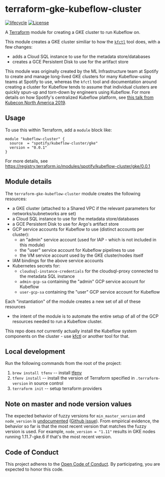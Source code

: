 # terraform-gke-kubeflow-cluster

[![lifecycle](https://img.shields.io/badge/lifecycle-alpha-blue.svg)](https://img.shields.io/badge/lifecycle-alpha-blue.svg)
[![License](https://img.shields.io/badge/license-Apache--2.0-green)](LICENSE.txt)

A [Terraform][] module for creating a GKE cluster to run Kubeflow on.

This module creates a GKE cluster similiar to how the [`kfctl`][kfctl] tool
does, with a few changes:

- adds a Cloud SQL instance to use for the metadata store/databases
- creates a GCE Persistent Disk to use for the artifact store

This module was originally created by the ML Infrastructure team at Spotify to
create and manage long-lived GKE clusters for many Kubeflow-using teams at
Spotify to use, whereas the `kfctl` tool and documentation around creating a
cluster for Kubeflow tends to assume that individual clusters are quickly
spun-up and torn-down by engineers using Kubeflow. For more details on how
Spotify's centralized Kubeflow platform, see [this talk from Kubecon North
America 2019][kubecon-talk].

[Terraform]: https://www.terraform.io
[kubecon-talk]: https://www.youtube.com/watch?v=m9XhsnNSMAI

## Usage

To use this within Terraform, add a `module` block like:

```hcl
module "kubeflow-cluster" {
  source  = "spotify/kubeflow-cluster/gke"
  version = "0.0.1"
}
```

For more details, see https://registry.terraform.io/modules/spotify/kubeflow-cluster/gke/0.0.1

## Module details

The `terraform-gke-kubeflow-cluster` module creates the following resources:

- a GKE cluster (attached to a Shared VPC if the relevant parameters for
  networks/subnetworks are set)
- a Cloud SQL instance to use for the metadata store/databases
- a GCE Persistent Disk to use for Argo's artifact store
- GCP service accounts for Kubeflow to use (distinct accounts per cluster):
  - an "admin" service account (used for IAP - which is not included in this
    module)
  - the "user" service account for Kubeflow pipelines to use
  - the VM service account used by the GKE cluster/nodes itself
- IAM bindings for the above service accounts
- Kubernetes secrets for:
  - `cloudsql-instance-credentials` for the cloudsql-proxy connected to the metadata SQL instance
  - `admin-gcp-sa` containing the "admin" GCP service account for Kubeflow
  - `user-gcp-sa` containing the "user" GCP service account for Kubeflow

Each "instantiation" of the module creates a new set of all of these resources
- the intent of the module is to automate the entire setup of all of the GCP
resources needed to run a Kubeflow cluster.

This repo does _not_ currently actually install the Kubeflow system components
on the cluster - use [kfctl][] or another tool for that.

## Local development

Run the following commands from the root of the project:

1. `brew install tfenv` -- install [tfenv][]
1. `tfenv install` -- install the version of Terraform specified in
   `.terraform-version` in source control
1. `terraform init` -- setup terraform providers

## Note on master and node version values

The expected behavior of fuzzy versions for `min_master_version` and
`node_version` is [undocumented][1] ([Github issue][2]). From empirical
evidence, the behavior so far is that the most recent version that matches the
fuzzy version is used. For example, `node_version = "1.11"` results in GKE
nodes running 1.11.7-gke.6 if that's the most recent version.


## Code of Conduct
This project adheres to the [Open Code of Conduct][code-of-conduct]. By participating, you are expected to honor this code.

[1]: https://www.terraform.io/docs/providers/google/r/container_cluster.html#min_master_version
[2]: https://github.com/terraform-providers/terraform-provider-google/issues/3155
[tfenv]: https://github.com/tfutils/tfenv
[kfctl]: https://www.kubeflow.org/docs/gke/deploy/deploy-cli/
[code-of-conduct]: https://github.com/spotify/code-of-conduct/blob/master/code-of-conduct.md
